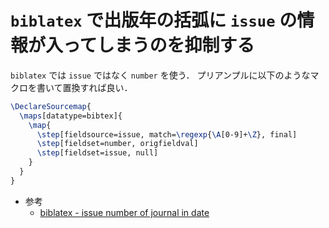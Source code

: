 # `biblatex` で出版年の括弧に `issue` の情報が入ってしまうのを抑制する

`biblatex` では `issue` ではなく `number` を使う．
プリアンプルに以下のようなマクロを書いて置換すれば良い．

```latex
\DeclareSourcemap{
  \maps[datatype=bibtex]{
    \map{
      \step[fieldsource=issue, match=\regexp{\A[0-9]+\Z}, final]
      \step[fieldset=number, origfieldval]
      \step[fieldset=issue, null]
    }
  }
}
```

- 参考
  - [biblatex - issue number of journal in date](https://tex.stackexchange.com/a/354762)
